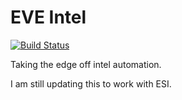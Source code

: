 # EVE Intel

[![Build Status](https://travis-ci.org/daniel-dsouza/eve-bot.svg?branch=master)](https://travis-ci.org/daniel-dsouza/eve-bot)

Taking the edge off intel automation.

I am still updating this to work with ESI. 

